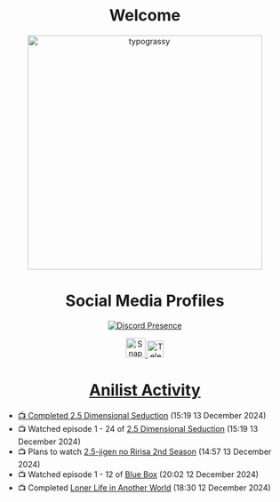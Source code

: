 <div align="center">

# Welcome
<a href="https://github.com/kawarimidoll/typograssy">
    <img alt="typograssy" src="https://typograssy.deno.dev/api?text=%E3%82%88%E3%81%86%E3%81%93%E3%81%9D%E3%81%BF%E3%81%AA%E3%81%95%E3%82%93%20-%20Sheby--&&l0=none&l1=82d9d0&l2=027353&l3=038c4c&l4=01402e&bg=none&frame=none&speed=100&comment=" width="421.99">
</a>

</div>

<div align="center">

# Social Media Profiles

[![Discord Presence](https://lanyard.cnrad.dev/api/612532963938271232)](https://discord.com/users/612532963938271232)


<a href="https://www.snapchat.com/add/a.sheby" title="Snapchat Profile">
    <img src="https://www.freepnglogos.com/uploads/snapchat-logo-png-0.png" width="35" alt="Snapchat Logo" />


<a href="https://t.me/ASheby" title="Telegram Profile">
    <img src="https://www.freepnglogos.com/uploads/telegram-logo-png-0.png" width="30" alt="Telegram Logo" />


</div>

<div align="center">

# Anilist Activity

</div>

<!-- ANILIST_ACTIVITY:start -->

-   📺 Completed [2.5 Dimensional Seduction](https://anilist.co/anime/158559) (15:19 13 December 2024)
-   📺 Watched episode 1 - 24 of [2.5 Dimensional Seduction](https://anilist.co/anime/158559) (15:19 13 December 2024)
-   📺 Plans to watch [2.5-jigen no Ririsa 2nd Season](https://anilist.co/anime/185515) (14:57 13 December 2024)
-   📺 Watched episode 1 - 12 of [Blue Box](https://anilist.co/anime/170942) (20:02 12 December 2024)
-   📺 Completed [Loner Life in Another World](https://anilist.co/anime/173693) (18:30 12 December 2024)

<!-- ANILIST_ACTIVITY:end -->
